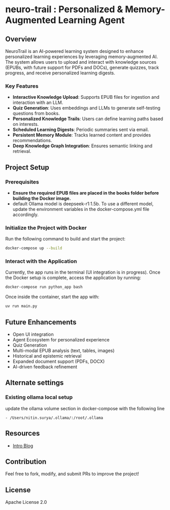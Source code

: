 # neuro-trail : Personalized & Memory-Augmented Learning Agent

## Overview
NeuroTrail is an AI-powered learning system designed to enhance personalized learning experiences by leveraging memory-augmented AI. The system allows users to upload and interact with knowledge sources (EPUBs, with future support for PDFs and DOCs), generate quizzes, track progress, and receive personalized learning digests.

### Key Features
- **Interactive Knowledge Upload**: Supports EPUB files for ingestion and interaction with an LLM.
- **Quiz Generation**: Uses embeddings and LLMs to generate self-testing questions from books.
- **Personalized Knowledge Trails**: Users can define learning paths based on interests.
- **Scheduled Learning Digests**: Periodic summaries sent via email.
- **Persistent Memory Module**: Tracks learned content and provides recommendations.
- **Deep Knowledge Graph Integration**: Ensures semantic linking and retrieval.

## Project Setup

### Prerequisites
- **Ensure the required EPUB files are placed in the books folder before building the Docker image.** 
- default Ollama model is deepseek-r1:1.5b. To use a different model, update the environment variables in the docker-compose.yml file accordingly.

### Initialize the Project with Docker

Run the following command to build and start the project:

```sh
docker-compose up --build
```
### Interact with the Application
Currently, the app runs in the terminal (UI integration is in progress). Once the Docker setup is complete, access the application by running:

```sh
docker-compose run python_app bash
```

Once inside the container, start the app with:

```sh 
uv run main.py
```

## Future Enhancements
- Open UI integration
- Agent Ecosystem for personalized experience
- Quiz Generation
- Multi-modal EPUB analysis (text, tables, images)
- Historical and epistemic retrieval
- Expanded document support (PDFs, DOCX)
- AI-driven feedback refinement

## Alternate settings
### Existing ollama local setup
update the ollama volume section in docker-compose with the following line
```
- /Users/nitin.surya/.ollama/:/root/.ollama
```

## Resources
- [Intro Blog](https://medium.com/@anunayaatipamula/building-a-memory-augmented-learning-companion-from-idea-to-implementation-49970ac6da16)

## Contribution
Feel free to fork, modify, and submit PRs to improve the project!

## License
Apache License 2.0
